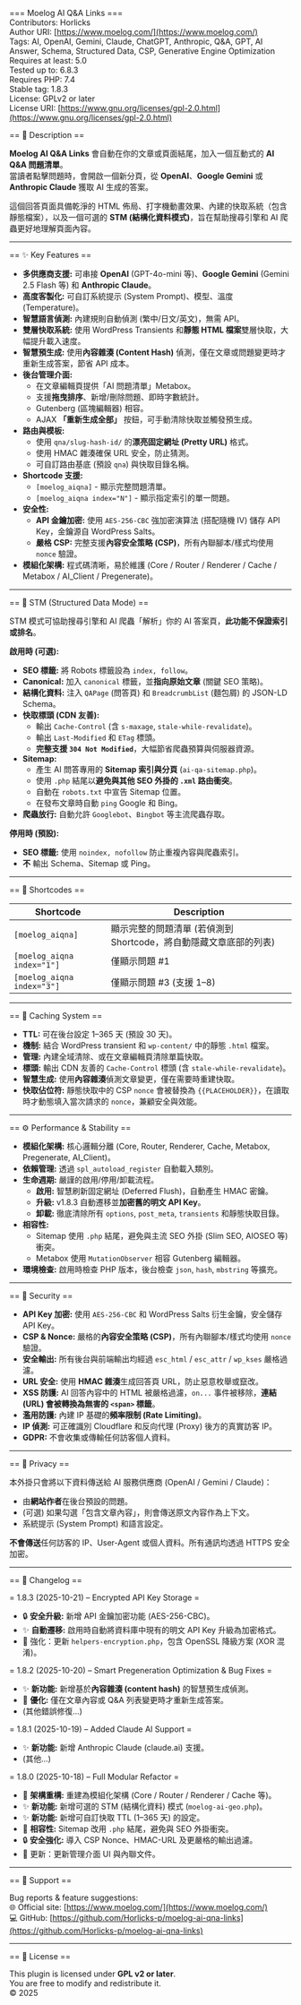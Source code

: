 === Moelog AI Q&A Links ===  
Contributors: Horlicks  
Author URI: [https://www.moelog.com/](https://www.moelog.com/)  
Tags: AI, OpenAI, Gemini, Claude, ChatGPT, Anthropic, Q&A, GPT, AI Answer, Schema, Structured Data, CSP, Generative Engine Optimization  
Requires at least: 5.0  
Tested up to: 6.8.3  
Requires PHP: 7.4  
Stable tag: 1.8.3  
License: GPLv2 or later  
License URI: [https://www.gnu.org/licenses/gpl-2.0.html](https://www.gnu.org/licenses/gpl-2.0.html)  

== 🧠 Description ==

**Moelog AI Q&A Links** 會自動在你的文章或頁面結尾，加入一個互動式的 **AI Q&A 問題清單**。  
當讀者點擊問題時，會開啟一個新分頁，從 **OpenAI**、**Google Gemini** 或 **Anthropic Claude** 獲取 AI 生成的答案。  

這個回答頁面具備乾淨的 HTML 佈局、打字機動畫效果、內建的快取系統（包含靜態檔案），以及一個可選的 **STM (結構化資料模式)**，旨在幫助搜尋引擎和 AI 爬蟲更好地理解頁面內容。  

---

== ✨ Key Features ==

* **多供應商支援:** 可串接 **OpenAI** (GPT-4o-mini 等)、**Google Gemini** (Gemini 2.5 Flash 等) 和 **Anthropic Claude**。  
* **高度客製化:** 可自訂系統提示 (System Prompt)、模型、溫度 (Temperature)。  
* **智慧語言偵測:** 內建規則自動偵測 (繁中/日文/英文)，無需 API。  
* **雙層快取系統:** 使用 WordPress Transients 和**靜態 HTML 檔案**雙層快取，大幅提升載入速度。  
* **智慧預生成:** 使用**內容雜湊 (Content Hash)** 偵測，僅在文章或問題變更時才重新生成答案，節省 API 成本。  
* **後台管理介面:**  
    * 在文章編輯頁提供「AI 問題清單」Metabox。  
    * 支援**拖曳排序**、新增/刪除問題、即時字數統計。  
    * Gutenberg (區塊編輯器) 相容。  
    * AJAX **「重新生成全部」** 按鈕，可手動清除快取並觸發預生成。  
* **路由與模板:**  
    * 使用 `qna/slug-hash-id/` 的**漂亮固定網址 (Pretty URL)** 格式。  
    * 使用 HMAC 雜湊確保 URL 安全，防止猜測。  
    * 可自訂路由基底 (預設 `qna`) 與快取目錄名稱。  
* **Shortcode 支援:**  
    * `[moelog_aiqna]` - 顯示完整問題清單。  
    * `[moelog_aiqna index="N"]` - 顯示指定索引的單一問題。  
* **安全性:**  
    * **API 金鑰加密:** 使用 `AES-256-CBC` 強加密演算法 (搭配隨機 IV) 儲存 API Key，金鑰源自 WordPress Salts。  
    * **嚴格 CSP:** 完整支援**內容安全策略 (CSP)**，所有內聯腳本/樣式均使用 `nonce` 驗證。  
* **模組化架構:** 程式碼清晰，易於維護 (Core / Router / Renderer / Cache / Metabox / AI_Client / Pregenerate)。  

---

== 🚀 STM (Structured Data Mode) ==

STM 模式可協助搜尋引擎和 AI 爬蟲「解析」你的 AI 答案頁，**此功能不保證索引或排名**。  

**啟用時 (可選):**  
* **SEO 標籤:** 將 Robots 標籤設為 `index, follow`。  
* **Canonical:** 加入 `canonical` 標籤，並**指向原始文章** (關鍵 SEO 策略)。  
* **結構化資料:** 注入 `QAPage` (問答頁) 和 `BreadcrumbList` (麵包屑) 的 JSON-LD Schema。  
* **快取標頭 (CDN 友善):**  
    * 輸出 `Cache-Control` (含 `s-maxage`, `stale-while-revalidate`)。  
    * 輸出 `Last-Modified` 和 `ETag` 標頭。  
    * **完整支援 `304 Not Modified`**，大幅節省爬蟲預算與伺服器資源。  
* **Sitemap:**  
    * 產生 AI 問答專用的 **Sitemap 索引與分頁** (`ai-qa-sitemap.php`)。  
    * 使用 `.php` 結尾以**避免與其他 SEO 外掛的 `.xml` 路由衝突**。  
    * 自動在 `robots.txt` 中宣告 Sitemap 位置。  
    * 在發布文章時自動 `ping` Google 和 Bing。  
* **爬蟲放行:** 自動允許 `Googlebot`、`Bingbot` 等主流爬蟲存取。  

**停用時 (預設):**  
* **SEO 標籤:** 使用 `noindex, nofollow` 防止重複內容與爬蟲索引。  
* **不** 輸出 Schema、Sitemap 或 Ping。  

---

== 🧩 Shortcodes ==

| Shortcode | Description |
|------------|-------------|
| `[moelog_aiqna]` | 顯示完整的問題清單 (若偵測到 Shortcode，將自動隱藏文章底部的列表) |  
| `[moelog_aiqna index="1"]` | 僅顯示問題 #1 |  
| `[moelog_aiqna index="3"]` | 僅顯示問題 #3 (支援 1–8) |  

---

== 🧮 Caching System ==

* **TTL:** 可在後台設定 1–365 天 (預設 30 天)。  
* **機制:** 結合 WordPress transient 和 `wp-content/` 中的靜態 `.html` 檔案。  
* **管理:** 內建全域清除、或在文章編輯頁清除單篇快取。  
* **標頭:** 輸出 CDN 友善的 `Cache-Control` 標頭 (含 `stale-while-revalidate`)。  
* **智慧生成:** 使用**內容雜湊**偵測文章變更，僅在需要時重建快取。  
* **快取佔位符:** 靜態快取中的 CSP `nonce` 會被替換為 `{{PLACEHOLDER}}`，在讀取時才動態填入當次請求的 `nonce`，兼顧安全與效能。  

---

== ⚙️ Performance & Stability ==

* **模組化架構:** 核心邏輯分離 (Core, Router, Renderer, Cache, Metabox, Pregenerate, AI_Client)。  
* **依賴管理:** 透過 `spl_autoload_register` 自動載入類別。  
* **生命週期:** 嚴謹的啟用/停用/卸載流程。  
    * **啟用:** 智慧刷新固定網址 (Deferred Flush)，自動產生 HMAC 密鑰。  
    * **升級:** v1.8.3 自動遷移並**加密舊的明文 API Key**。  
    * **卸載:** 徹底清除所有 `options`, `post_meta`, `transients` 和靜態快取目錄。  
* **相容性:**  
    * Sitemap 使用 `.php` 結尾，避免與主流 SEO 外掛 (Slim SEO, AIOSEO 等) 衝突。  
    * Metabox 使用 `MutationObserver` 相容 Gutenberg 編輯器。  
* **環境檢查:** 啟用時檢查 PHP 版本，後台檢查 `json`, `hash`, `mbstring` 等擴充。  

---

== 🔐 Security ==

* **API Key 加密:** 使用 `AES-256-CBC` 和 WordPress Salts 衍生金鑰，安全儲存 API Key。  
* **CSP & Nonce:** 嚴格的**內容安全策略 (CSP)**，所有內聯腳本/樣式均使用 `nonce` 驗證。  
* **安全輸出:** 所有後台與前端輸出均經過 `esc_html` / `esc_attr` / `wp_kses` 嚴格過濾。  
* **URL 安全:** 使用 **HMAC 雜湊**生成回答頁 URL，防止惡意枚舉或竄改。  
* **XSS 防護:** AI 回答內容中的 HTML 被嚴格過濾，`on...` 事件被移除，**連結 (URL) 會被轉換為無害的 `<span>` 標籤**。  
* **濫用防護:** 內建 IP 基礎的**頻率限制 (Rate Limiting)**。  
* **IP 偵測:** 可正確識別 Cloudflare 和反向代理 (Proxy) 後方的真實訪客 IP。  
* **GDPR:** 不會收集或傳輸任何訪客個人資料。  

---

== 💬 Privacy ==

本外掛只會將以下資料傳送給 AI 服務供應商 (OpenAI / Gemini / Claude)：  
* 由**網站作者**在後台預設的問題。  
* (可選) 如果勾選「包含文章內容」，則會傳送原文內容作為上下文。  
* 系統提示 (System Prompt) 和語言設定。  

**不會傳送**任何訪客的 IP、User-Agent 或個人資料。所有通訊均透過 HTTPS 安全加密。  

---

== 🧩 Changelog ==

= 1.8.3 (2025-10-21) – Encrypted API Key Storage =  
- 🔒 **安全升級:** 新增 API 金鑰加密功能 (AES-256-CBC)。  
- ✨ **自動遷移:** 啟用時自動將資料庫中現有的明文 API Key 升級為加密格式。  
- 🔧 強化：更新 `helpers-encryption.php`，包含 OpenSSL 降級方案 (XOR 混淆)。  

= 1.8.2 (2025-10-20) – Smart Pregeneration Optimization & Bug Fixes =  
- ✨ **新功能:** 新增基於**內容雜湊 (content hash)** 的智慧預生成偵測。  
- 🎯 **優化:** 僅在文章內容或 Q&A 列表變更時才重新生成答案。  
- (其他錯誤修復...)  

= 1.8.1 (2025-10-19) – Added Claude AI Support =  
- ✨ **新功能:** 新增 Anthropic Claude (claude.ai) 支援。  
- (其他...)  

= 1.8.0 (2025-10-18) – Full Modular Refactor =  
- 🚀 **架構重構:** 重建為模組化架構 (Core / Router / Renderer / Cache 等)。  
- ✨ **新功能:** 新增可選的 STM (結構化資料) 模式 (`moelog-ai-geo.php`)。  
- ✨ **新功能:** 新增可自訂快取 TTL (1–365 天) 的設定。  
- 🔧 **相容性:** Sitemap 改用 `.php` 結尾，避免與 SEO 外掛衝突。  
- 🔒 **安全強化:** 導入 CSP Nonce、HMAC-URL 及更嚴格的輸出過濾。  
- 📝 更新：更新管理介面 UI 與內聯文件。  

---

== 🧭 Support ==

Bug reports & feature suggestions:  
🌐 Official site: [https://www.moelog.com/](https://www.moelog.com/)  
💻 GitHub: [https://github.com/Horlicks-p/moelog-ai-qna-links](https://github.com/Horlicks-p/moelog-ai-qna-links)  

---

== 🧩 License ==

This plugin is licensed under **GPL v2 or later**.  
You are free to modify and redistribute it.  
© 2025  
